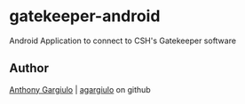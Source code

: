 gatekeeper-android
==================

Android Application to connect to CSH's Gatekeeper software

Author
------
[Anthony Gargiulo](https://www.agargiulo.com) | [agargiulo](https://github.com/agargiulo) on github